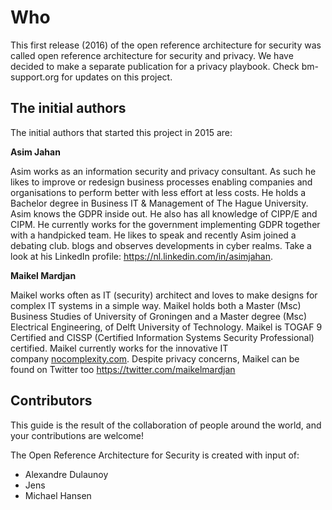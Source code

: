 # Who 

This first release (2016) of the open reference architecture for
security was called open reference architecture for security and privacy.
We have decided to make a separate publication for a privacy playbook. Check bm-support.org for updates on this project.

## The initial authors

The initial authors that started this project in 2015 are:

 **Asim Jahan**

Asim works as an information security and privacy consultant. As such he
likes to improve or redesign business processes enabling companies and
organisations to perform better with less effort at less costs. He holds
a Bachelor degree in Business IT & Management of The Hague University.
Asim knows the GDPR inside out. He also has all knowledge of CIPP/E and
CIPM. He currently works for the government implementing GDPR together
with a handpicked team. He likes to speak and recently Asim joined a
debating club. blogs and observes developments in cyber realms. Take a
look at his LinkedIn profile: <https://nl.linkedin.com/in/asimjahan>.

 **Maikel Mardjan**

Maikel works often as IT (security) architect and loves to make designs
for complex IT systems in a simple way. Maikel holds both a Master (Msc)
Business Studies of University of Groningen and a Master degree (Msc)
Electrical Engineering, of Delft University of Technology. Maikel is
TOGAF 9 Certified and CISSP (Certified Information Systems Security
Professional) certified. Maikel currently works for the innovative IT
company [nocomplexity.com](https://nocomplexity.com/). Despite privacy
concerns, Maikel can be found on Twitter
too <https://twitter.com/maikelmardjan>



## Contributors

This guide is the result of the collaboration of people around the
world, and your contributions are welcome!

The Open Reference Architecture for Security is created with
input of:

-   Alexandre Dulaunoy
-   Jens
-   Michael Hansen
